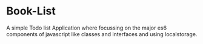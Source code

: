# Book-List

A simple Todo list Application where focussing on the major es6 components of javascript like classes and interfaces and using localstorage.
